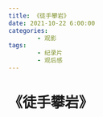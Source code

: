 ```yaml
---
title: 《徒手攀岩》
date: 2021-10-22 6:00:00
categories:
        - 观影
tags:
        - 纪录片
        - 观后感
---
```


# 《徒手攀岩》

